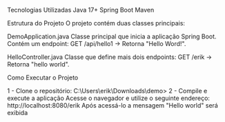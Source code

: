 Tecnologias Utilizadas Java 17+ Spring Boot Maven

Estrutura do Projeto O projeto contém duas classes principais:

DemoApplication.java Classe principal que inicia a aplicação Spring Boot. Contém um endpoint: GET /api/hello1 → Retorna "Hello Word!".

HelloController.java Classe que define mais dois endpoints: GET /erik → Retorna "hello world".

Como Executar o Projeto

1 - Clone o repositório: C:\Users\erik\Downloads\demo>
2 - Compile e execute a aplicação
Acesse o navegador e utilize o seguinte endereço: http://localhost:8080/erik Após acessá-lo a mensagem "Hello world" será exibida
